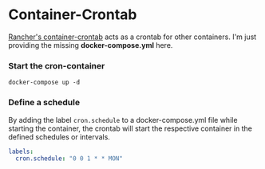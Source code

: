 # Container-Crontab

[Rancher's container-crontab](https://github.com/rancher/container-crontab) acts as a crontab for other containers. I'm just providing the missing **docker-compose.yml** here.

### Start the cron-container

```shell
docker-compose up -d
```

### Define a schedule

By adding the label `cron.schedule` to a docker-compose.yml file while starting the container, the crontab will start the respective container in the defined schedules or intervals.

```yaml
labels:
  cron.schedule: "0 0 1 * * MON"
```